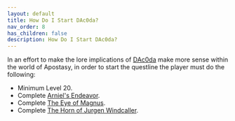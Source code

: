 ```yaml
---
layout: default
title: How Do I Start DAc0da?
nav_order: 8
has_children: false
description: How Do I Start DAc0da?
---
```


In an effort to make the lore implications of [DAc0da](https://www.nexusmods.com/skyrimspecialedition/mods/134405) make more sense within the world of Apostasy, in order to start the questline the player must do the following: 

* Minimum Level 20.
* Complete [Arniel's Endeavor](https://en.uesp.net/wiki/Skyrim:Arniel%27s_Endeavor).
* Complete [The Eye of Magnus](https://en.uesp.net/wiki/Skyrim:The_Eye_of_Magnus).
* Complete [The Horn of Jurgen Windcaller](https://en.uesp.net/wiki/Skyrim:The_Horn_of_Jurgen_Windcaller).
